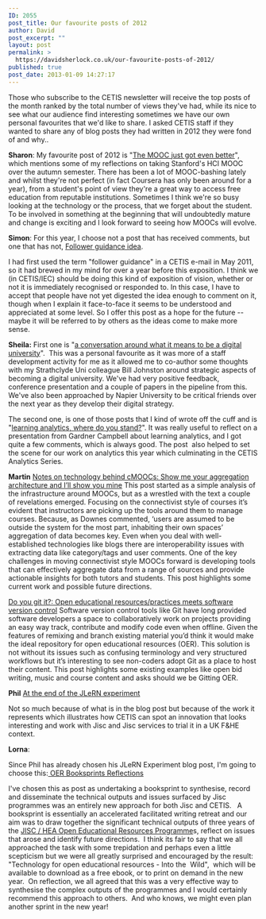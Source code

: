 ```yaml
---
ID: 2055
post_title: Our favourite posts of 2012
author: David
post_excerpt: ""
layout: post
permalink: >
  https://davidsherlock.co.uk/our-favourite-posts-of-2012/
published: true
post_date: 2013-01-09 14:27:17
---
```

Those who subscribe to the CETIS newsletter will receive the top posts of the month ranked by the total number of views they've had, while its nice to see what our audience find interesting sometimes we have our own personal favourites that we'd like to share. I asked CETIS staff if they wanted to share any of blog posts they had written in 2012 they were fond of and why..

<strong>Sharon</strong>:
My favourite post of 2012 is "<a href="http://blogs.cetis.ac.uk/accessibility/2012/12/04/the-mooc-just-got-even-better/">The MOOC just got even better</a>", which mentions some of my reflections on taking Stanford's HCI MOOC over the autumn semester. There has been a lot of MOOC-bashing lately and whilst they're not perfect (in fact Coursera has only been around for a year), from a student's point of view they're a great way to access free education from reputable institutions. Sometimes I think we're so busy looking at the technology or the process, that we forget about the student. To be involved in something at the beginning that will undoubtedly mature and change is exciting and I look forward to seeing how MOOCs will evolve.

<strong>Simon</strong>:
For this year, I choose not a post that has received comments, but one that has not, <a href="http://blogs.cetis.ac.uk/asimong/2012/08/11/follower-guidance-idea/">Follower guidance idea</a>.

I had first used the term "follower guidance" in a CETIS e-mail in May 2011, so it had brewed in my mind for over a year before this exposition. I think we (in CETIS/IEC) should be doing this kind of exposition of vision, whether or not it is immediately recognised or responded to. In this case, I have to accept that people have not yet digested the idea enough to comment on it, though when I explain it face-to-face it seems to be understood and appreciated at some level. So I offer this post as a hope for the future -- maybe it will be referred to by others as the ideas come to make more sense.

<strong>Sheila:</strong>
First one is "<a href="http://blogs.cetis.ac.uk/sheilamacneill/2012/01/26/a-converstaion-around-what-it-means-to-be-a-digital-university/">a conversation around what it means to be a digital university</a>".  This was a personal favourite as it was more of a staff development activity for me as it allowed me to co-author some thoughts with my Strathclyde Uni colleague Bill Johnston around strategic aspects of becoming a digital university. We've had very positive feedback, conference presentation and a couple of papers in the pipeline from this. We've also been approached by Napier University to be critical friends over the next year as they develop their digital strategy.

The second one, is one of those posts that I kind of wrote off the cuff and is "<a href="http://blogs.cetis.ac.uk/sheilamacneill/2012/03/09/learning-analytics-where-do-you-stand/">learning analytics, where do you stand?</a>". It was really useful to reflect on a presentation from Gardner Campbell about learning analytics, and I got quite a few comments, which is always good. The post  also helped to set the scene for our work on analytics this year which culminating in the CETIS Analytics Series.

<strong>Martin</strong>
<a href="http://mashe.hawksey.info/2012/08/notes-on-technology-behind-cmoocs-show-me-your-aggregation-architecture-and-ill-show-you-mine/"> Notes on technology behind cMOOCs: Show me your aggregation architecture and I’ll show you mine</a>
This post started as a simple analysis of the infrastructure around MOOCs, but as a wrestled with the text  a couple of revelations emerged.
Focusing on the connectivist style of courses it’s evident that instructors are picking up the tools around them to manage courses.  Because, as Downes commented, ‘users are assumed to be outside the system for the most part, inhabiting their own spaces’ aggregation of data becomes key. Even when you deal with well-established technologies like blogs there are interoperability issues with extracting data like category/tags and user comments. One of the key challenges in moving connectivist style MOOCs forward is developing tools that can effectively aggregate data from a range of sources and provide actionable insights for both tutors and students. This post highlights some current work and possible future directions.

<a href="http://mashe.hawksey.info/2012/03/do-you-git-it-open-educational-resourcespractices-meets-software-version-control/">Do you git it?: Open educational resources/practices meets software version control</a>
Software version control tools like Git have long provided software developers a space to collaboratively work on projects providing an easy way track, contribute and modify code even when offline. Given the features of remixing and branch existing material you’d think it would make the ideal repository for open educational resources (OER). This solution is not without its issues such as confusing terminology and very  structured workflows but it’s interesting to see non-coders adopt Git as a place to host their content. This post highlights some existing examples like open bid writing, music and course content and asks should we be Gitting OER.

<strong>Phil</strong>
<a href="http://blogs.cetis.ac.uk/philb/2012/10/26/at-the-end-of-the-jlern-experiment/">At the end of the JLeRN experiment</a>

Not so much because of what is in the blog post but because of the work it represents which illustrates how CETIS can spot an innovation that looks interesting and work with Jisc and Jisc services to trial it in a UK F&amp;HE context.

<strong>Lorna</strong>:
<p class="p1">Since Phil has already chosen his JLeRN Experiment blog post, I'm going to choose this:<a href="http://blogs.cetis.ac.uk/lmc/2012/08/31/oer-booksprint-reflections/"> OER Booksprints Reflections</a></p>
<p class="p1">I've chosen this as post as undertaking a booksprint to synthesise, record and disseminate the technical outputs and issues surfaced by Jisc programmes was an entirely new approach for both Jisc and CETIS.   A booksprint is essentially an accelerated facilitated writing retreat and our aim was to draw together the significant technical outputs of three years of the <a href="http://www.jisc.ac.uk/oer">JISC / HEA Open Educational Resources Programme</a>s, reflect on issues that arose and identify future directions.  I think its fair to say that we all approached the task with some trepidation and perhaps even a little scepticism but we were all greatly surprised and encouraged by the result: "Technology for open educational resources - Into the  Wild",  which will be available to download as a free ebook, or to print on demand in the new year.  On reflection, we all agreed that this was a very effective way to synthesise the complex outputs of the programmes and I would certainly recommend this approach to others.  And who knows, we might even plan another sprint in the new year!</p>